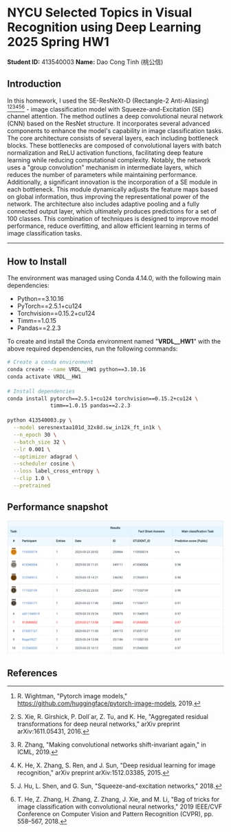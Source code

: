 # NYCU Selected Topics in Visual Recognition using Deep Learning 2025 Spring HW1

**Student ID:** 413540003
**Name:** Dao Cong Tinh (桃公信)

## Introduction

In this homework, I used the SE-ResNeXt-D (Rectangle-2 Anti-Aliasing) [^1][^2][^3][^4][^5][^6] - image classification model with Squeeze-and-Excitation (SE) channel attention. The method outlines a deep convolutional neural network (CNN) based on the ResNet structure. It incorporates several advanced components to enhance the model's capability in image classification tasks. The core architecture consists of several layers, each including bottleneck blocks. These bottlenecks are composed of convolutional layers with batch normalization and ReLU activation functions, facilitating deep feature learning while reducing computational complexity. Notably, the network uses a "group convolution" mechanism in intermediate layers, which reduces the number of parameters while maintaining performance. Additionally, a significant innovation is the incorporation of a SE module in each bottleneck. This module dynamically adjusts the feature maps based on global information, thus improving the representational power of the network. The architecture also includes adaptive pooling and a fully connected output layer, which ultimately produces predictions for a set of 100 classes. This combination of techniques is designed to improve model performance, reduce overfitting, and allow efficient learning in terms of image classification tasks.

---

## How to Install

The environment was managed using Conda 4.14.0, with the following main dependencies:
- Python==3.10.16
- PyTorch==2.5.1+cu124
- Torchvision==0.15.2+cu124
- Timm==1.0.15
- Pandas==2.2.3

To create and install the Conda environment named "**VRDL__HW1**" with the above required dependencies, run the following commands:
```bash
# Create a conda environment
conda create --name VRDL__HW1 python==3.10.16
conda activate VRDL__HW1

# Install dependencies
conda install pytorch==2.5.1+cu124 torchvision==0.15.2+cu124 \
              timm==1.0.15 pandas==2.2.3

python 413540003.py \
  --model seresnextaa101d_32x8d.sw_in12k_ft_in1k \
  --n_epoch 30 \
  --batch_size 32 \
  --lr 0.001 \
  --optimizer adagrad \
  --scheduler cosine \
  --loss label_cross_entropy \
  --clip 1.0 \
  --pretrained
```
## Performance snapshot
![leaderboard](leaderboard.png)

## References
[^1]: R. Wightman, "Pytorch image models," https://github.com/huggingface/pytorch-image-models, 2019.

[^2]: S. Xie, R. Girshick, P. Doll´ar, Z. Tu, and K. He, "Aggregated residual transformations for deep neural networks," arXiv preprint arXiv:1611.05431, 2016.

[^3]: R. Zhang, "Making convolutional networks shift-invariant again," in ICML, 2019.

[^4]: K. He, X. Zhang, S. Ren, and J. Sun, "Deep residual learning for image recognition," arXiv preprint arXiv:1512.03385, 2015.

[^5]: J. Hu, L. Shen, and G. Sun, "Squeeze-and-excitation networks," 2018.

[^6]: T. He, Z. Zhang, H. Zhang, Z. Zhang, J. Xie, and M. Li, "Bag of tricks for image classification with convolutional neural networks," 2019 IEEE/CVF Conference on Computer Vision and Pattern Recognition (CVPR), pp. 558–567, 2018.